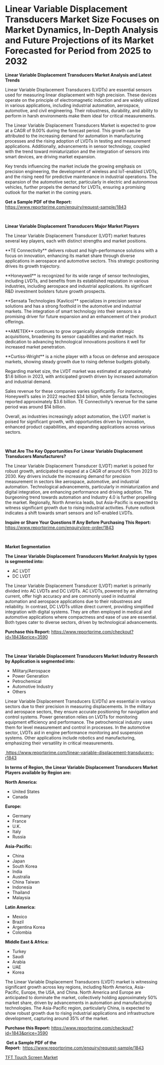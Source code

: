 <p><h1>Linear Variable Displacement Transducers Market Size Focuses on Market Dynamics, In-Depth Analysis and Future Projections of its Market Forecasted for Period from 2025 to 2032</h1></p><p><strong>Linear Variable Displacement Transducers Market Analysis and Latest Trends</strong></p>
<p><p>Linear Variable Displacement Transducers (LVDTs) are essential sensors used for measuring linear displacement with high precision. These devices operate on the principle of electromagnetic induction and are widely utilized in various applications, including industrial automation, aerospace, automotive, and civil engineering. Their robustness, durability, and ability to perform in harsh environments make them ideal for critical measurements.</p><p>The Linear Variable Displacement Transducers Market is expected to grow at a CAGR of 9.00% during the forecast period. This growth can be attributed to the increasing demand for automation in manufacturing processes and the rising adoption of LVDTs in testing and measurement applications. Additionally, advancements in sensor technology, coupled with the trend toward miniaturization and the integration of sensors into smart devices, are driving market expansion.</p><p>Key trends influencing the market include the growing emphasis on precision engineering, the development of wireless and IoT-enabled LVDTs, and the rising need for predictive maintenance in industrial operations. The expansion of the automotive sector, particularly in electric and autonomous vehicles, further propels the demand for LVDTs, ensuring a promising outlook for the market in the coming years.</p></p>
<p><strong>Get a Sample PDF of the Report:&nbsp;</strong> <a href="https://www.reportprime.com/enquiry/request-sample/1843?utm_campaign=2221&utm_medium=2&utm_source=Github&utm_content=ia&utm_term=18032025&utm_id=linear-variable-displacement-transducers">https://www.reportprime.com/enquiry/request-sample/1843</a></p>
<p>&nbsp;</p>
<p><strong>Linear Variable Displacement Transducers Major Market Players</strong></p>
<p><p>The Linear Variable Displacement Transducer (LVDT) market features several key players, each with distinct strengths and market positions. </p><p>**TE Connectivity** delivers robust and high-performance solutions with a focus on innovation, enhancing its market share through diverse applications in aerospace and automotive sectors. This strategic positioning drives its growth trajectory.</p><p>**Honeywell** is recognized for its wide range of sensor technologies, including LVDTs, and benefits from its established reputation in various industries, including aerospace and industrial applications. Its significant R&D investment bolsters future growth prospects.</p><p>**Sensata Technologies (Kavlico)** specializes in precision sensor solutions and has a strong foothold in the automotive and industrial markets. The integration of smart technology into their sensors is a promising driver for future expansion and an enhancement of their product offerings.</p><p>**AMETEK** continues to grow organically alongside strategic acquisitions, broadening its sensor capabilities and market reach. Its dedication to advancing technological innovations positions it well for increased market penetration.</p><p>**Curtiss-Wright** is a niche player with a focus on defense and aerospace markets, showing steady growth due to rising defense budgets globally. </p><p>Regarding market size, the LVDT market was estimated at approximately $1.6 billion in 2023, with anticipated growth driven by increased automation and industrial demand.</p><p>Sales revenue for these companies varies significantly. For instance, Honeywell’s sales in 2022 reached $34 billion, while Sensata Technologies reported approximately $3.6 billion. TE Connectivity’s revenue for the same period was around $14 billion. </p><p>Overall, as industries increasingly adopt automation, the LVDT market is poised for significant growth, with opportunities driven by innovation, enhanced product capabilities, and expanding applications across various sectors.</p></p>
<p>&nbsp;</p>
<p><strong>What Are The Key Opportunities For Linear Variable Displacement Transducers Manufacturers?</strong></p>
<p><p>The Linear Variable Displacement Transducer (LVDT) market is poised for robust growth, anticipated to expand at a CAGR of around 6% from 2023 to 2030. Key drivers include the increasing demand for precision measurement in sectors like aerospace, automotive, and industrial automation. Technological advancements, particularly in miniaturization and digital integration, are enhancing performance and driving adoption. The burgeoning trend towards automation and Industry 4.0 is further propelling the market. Regionally, North America leads, but Asia-Pacific is expected to witness significant growth due to rising industrial activities. Future outlook indicates a shift towards smart sensors and IoT-enabled LVDTs.</p></p>
<p><strong>Inquire or Share Your Questions If Any Before Purchasing This Report:</strong> <a href="https://www.reportprime.com/enquiry/pre-order/1843?utm_campaign=2221&utm_medium=2&utm_source=Github&utm_content=ia&utm_term=18032025&utm_id=linear-variable-displacement-transducers">https://www.reportprime.com/enquiry/pre-order/1843</a></p>
<p>&nbsp;</p>
<p><strong>Market Segmentation</strong></p>
<p><strong>The Linear Variable Displacement Transducers Market Analysis by types is segmented into:</strong></p>
<p><ul><li>AC LVDT</li><li>DC LVDT</li></ul></p>
<p><p>The Linear Variable Displacement Transducer (LVDT) market is primarily divided into AC LVDTs and DC LVDTs. AC LVDTs, powered by an alternating current, offer high accuracy and are commonly used in industrial automation and aerospace applications due to their robustness and reliability. In contrast, DC LVDTs utilize direct current, providing simplified integration with digital systems. They are often employed in medical and automotive applications where compactness and ease of use are essential. Both types cater to diverse sectors, driven by technological advancements.</p></p>
<p><strong>Purchase this Report:&nbsp;</strong><a href="https://www.reportprime.com/checkout?id=1843&price=3590&utm_campaign=2221&utm_medium=2&utm_source=Github&utm_content=ia&utm_term=18032025&utm_id=linear-variable-displacement-transducers">https://www.reportprime.com/checkout?id=1843&price=3590</a></p>
<p>&nbsp;</p>
<p><strong>The Linear Variable Displacement Transducers Market Industry Research by Application is segmented into:</strong></p>
<p><ul><li>Military/Aerospace</li><li>Power Generation</li><li>Petrochemical</li><li>Automotive Industry</li><li>Others</li></ul></p>
<p><p>Linear Variable Displacement Transducers (LVDTs) are essential in various sectors due to their precision in measuring displacements. In the military and aerospace sectors, they ensure accurate positioning for navigation and control systems. Power generation relies on LVDTs for monitoring equipment efficiency and performance. The petrochemical industry uses them for level measurement and control in processes. In the automotive sector, LVDTs aid in engine performance monitoring and suspension systems. Other applications include robotics and manufacturing, emphasizing their versatility in critical measurements.</p></p>
<p><a href="https://www.reportprime.com/linear-variable-displacement-transducers-r1843?utm_campaign=2221&utm_medium=2&utm_source=Github&utm_content=ia&utm_term=18032025&utm_id=linear-variable-displacement-transducers">&nbsp;https://www.reportprime.com/linear-variable-displacement-transducers-r1843</a></p>
<p><strong>In terms of Region, the Linear Variable Displacement Transducers Market Players available by Region are:</strong></p>
<p>
    <p> <strong> North America: </strong>
        <ul>
            <li>United States</li>
            <li>Canada</li>
        </ul>
        </p> 
    <p> <strong> Europe: </strong>
        <ul>
            <li>Germany</li>
            <li>France</li>
            <li>U.K.</li>
            <li>Italy</li>
            <li>Russia</li>
        </ul>
        </p> 
    <p> <strong> Asia-Pacific: </strong>
        <ul>
            <li>China</li>
            <li>Japan</li>
            <li>South Korea</li>
            <li>India</li>
            <li>Australia</li>
            <li>China Taiwan</li>
            <li>Indonesia</li>
            <li>Thailand</li>
            <li>Malaysia</li>
        </ul>
        </p> 
    <p> <strong> Latin America: </strong>
        <ul>
            <li>Mexico</li>
            <li>Brazil</li>
            <li>Argentina Korea</li>
            <li>Colombia</li>
        </ul>
        </p> 
    <p> <strong> Middle East & Africa: </strong>
        <ul>
            <li>Turkey</li>
            <li>Saudi</li>
            <li>Arabia</li>
            <li>UAE</li>
            <li>Korea</li>
        </ul>
    </p>
    </p>
<p><p>The Linear Variable Displacement Transducers (LVDT) market is witnessing significant growth across key regions, including North America, Asia-Pacific, Europe, the USA, and China. North America and Europe are anticipated to dominate the market, collectively holding approximately 50% market share, driven by advancements in automation and manufacturing technologies. The Asia-Pacific region, particularly China, is expected to show robust growth due to rising industrial applications and infrastructure development, capturing around 35% of the market.</p></p>
<p><strong>Purchase this Report: </strong><a href="https://www.reportprime.com/checkout?id=1843&price=3590&utm_campaign=2221&utm_medium=2&utm_source=Github&utm_content=ia&utm_term=18032025&utm_id=linear-variable-displacement-transducers">https://www.reportprime.com/checkout?id=1843&price=3590</a></p>
<p>&nbsp;<strong>Get a Sample PDF of the Report:&nbsp;&nbsp;</strong><a href="https://www.reportprime.com/enquiry/request-sample/1843?utm_campaign=2221&utm_medium=2&utm_source=Github&utm_content=ia&utm_term=18032025&utm_id=linear-variable-displacement-transducers">https://www.reportprime.com/enquiry/request-sample/1843</a></p>
<p><strong></strong></p>
<p><p><a href="https://github.com/chillwervenu/Market-Research-Report-List-1/blob/main/tft-touch-screen-market.md?utm_campaign=2221&utm_medium=2&utm_source=Github&utm_content=ia&utm_term=18032025&utm_id=linear-variable-displacement-transducers">TFT Touch Screen Market</a></p></p>